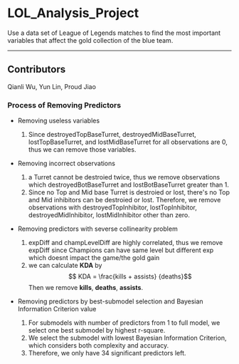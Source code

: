 # LOL_Analysis_Project

Use a data set of League of Legends matches to find the most important variables that affect the gold collection of the blue team.

*** 

## Contributors
Qianli Wu, Yun Lin, Proud Jiao


### Process of Removing Predictors
* Removing useless variables
    1. Since destroyedTopBaseTurret, destroyedMidBaseTurret, lostTopBaseTurret, and lostMidBaseTurret for all observations are 0, thus we can remove those variables.

* Removing incorrect observations
    1. a Turret cannot be destroied twice, thus we remove observations which destroyedBotBaseTurret and lostBotBaseTurret greater than 1. 
    2. Since no Top and Mid base Turret is destroied or lost, there's no Top and Mid inhibitors can be destroied or lost. Therefore, we remove observations with destroyedTopInhibitor, lostTopInhibitor, destroyedMidInhibitor, lostMidInhibitor other than zero. 

* Removing predictors with severse collinearity problem
    1. expDiff and champLevelDiff are highly correlated, thus we remove expDiff since Champions can have same level but different exp which doesnt impact the game/the gold gain
    2. we can calculate **KDA** by $$ KDA = \frac{kills + assists} {deaths}$$ Then we remove **kills**, **deaths**, **assists**.

* Removing predictors by best-submodel selection and Bayesian Information Criterion value
    1. For submodels with number of predictors from 1 to full model, we select one best submodel by highest r-square. 
    2. We select the submodel with lowest Bayesian Information Criterion, which considers both complexity and accuracy. 
    3. Therefore, we only have 34 significant predictors left.  

